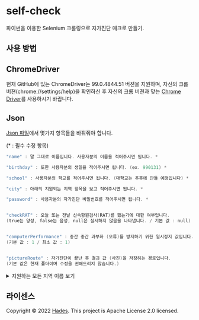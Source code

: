 # self-check
파이썬을 이용한 Selenium 크롤링으로 자가진단 매크로 만들기.

## 사용 방법

## ChromeDriver
</hr>

현재 GitHub에 있는 ChromeDriver는 99.0.4844.51 버젼을 지원하며, 자신의 크롬 버젼(chrome://settings/help)을 확인하신 후 자신의 크롬 버젼과 맞는 [Chrome Driver](https://chromedriver.chromium.org/downloads)를 사용하시기 바랍니다.





## Json
</hr>

[Json 파일](https://github.com/Hades1232/self-check/blob/master/info.json)에서 몇가지 항목들을 바꿔줘야 합니다.

(* : 필수 수정 항목)

```c
"name" : 말 그대로 이름입니다. 사용자분의 이름을 적어주시면 됩니다. *

"birthday" : 또한 사용자분의 생일을 적어주시면 됩니다. (ex. 990131) *

"school" : 사용자분의 학교를 적어주시면 됩니다. (대학교는 추후에 만들 예정입니다) *

"city" : 아래의 지원되는 지역 항목을 보고 적어주시면 됩니다. *

"password" : 사용자분의 자가진단 비밀번호를 적어주시면 됩니다. *


"checkRAT" : 오늘 또는 전날 신속항원검사(RAT)를 했는가에 대한 여부입니다.
(true는 양성, false는 음성, null은 실시하지 않음을 나타냅니다. / 기본 값 : null)


"computerPerformance" : 중간 중간 과부화 (오류)를 방지하기 위한 일시정지 값입니다.
(기본 값 : 1 / 최소 값 : 1)


"pictureRoute" : 자가진단이 끝난 후 결과 값 (사진)을 저장하는 경로입니다. 
(기본 값은 현재 폴더이며 수정을 권해드리지 않습니다.)
```
 
<details>
<summary>지원하는 모든 지역 이름 보기</summary>
<p>지원하는 지역 이름은 다음과 같습니다:

'서울', '서울시', '서울교육청', '서울시교육청', '서울특별시'</br>
'부산', '부산광역시', '부산시', '부산교육청', '부산광역시교육청'</br>
'대구', '대구광역시', '대구시', '대구교육청', '대구광역시교육청'</br>
'인천', '인천광역시', '인천시', '인천교육청', '인천광역시교육청'</br>
'광주', '광주광역시', '광주시', '광주교육청', '광주광역시교육청'</br>
'대전', '대전광역시', '대전시', '대전교육청', '대전광역시교육청'</br>
'울산', '울산광역시', '울산시', '울산교육청', '울산광역시교육청'</br>
'세종', '세종특별시', '세종시', '세종교육청', '세종특별자치시', '세종특별자치시교육청'</br>
'경기', '경기도', '경기교육청', '경기도교육청'</br>
'강원', '강원도', '강원교육청', '강원도교육청'</br>
'충북', '충청북도', '충북교육청', '충청북도교육청'</br>
'충남', '충청남도', '충남교육청', '충청남도교육청'</br>
'전북', '전라북도', '전북교육청', '전라북도교육청'</br>
'전남', '전라남도', '전남교육청', '전라남도교육청'</br>
'경북', '경상북도', '경북교육청', '경상북도교육청'</br>
'경남', '경상남도', '경남교육청', '경상남도교육청'</br>
'제주', '제주도', '제주특별자치시', '제주교육청', '제주도교육청', '제주특별자치시교육청', '제주특별자치도'</br>
</p>
</details>



## 라이센스

Copyright © 2022 [Hades](https://github.com/Hades1232).
This project is Apache License 2.0 licensed.


